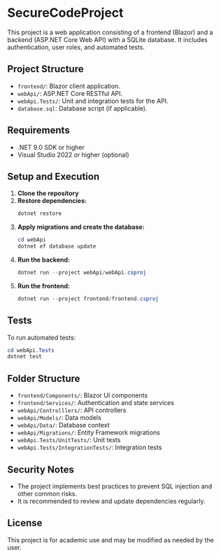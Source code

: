 # SecureCodeProject

This project is a web application consisting of a frontend (Blazor) and a backend (ASP.NET Core Web API) with a SQLite database. It includes authentication, user roles, and automated tests.

## Project Structure

- `frontend/`: Blazor client application.
- `webApi/`: ASP.NET Core RESTful API.
- `webApi.Tests/`: Unit and integration tests for the API.
- `database.sql`: Database script (if applicable).

## Requirements

- .NET 9.0 SDK or higher
- Visual Studio 2022 or higher (optional)

## Setup and Execution

1. **Clone the repository**
2. **Restore dependencies:**
   ```powershell
   dotnet restore
   ```
3. **Apply migrations and create the database:**
   ```powershell
   cd webApi
   dotnet ef database update
   ```
4. **Run the backend:**
   ```powershell
   dotnet run --project webApi/webApi.csproj
   ```
5. **Run the frontend:**
   ```powershell
   dotnet run --project frontend/frontend.csproj
   ```

## Tests

To run automated tests:
```powershell
cd webApi.Tests
dotnet test
```

## Folder Structure

- `frontend/Components/`: Blazor UI components
- `frontend/Services/`: Authentication and state services
- `webApi/Controlllers/`: API controllers
- `webApi/Models/`: Data models
- `webApi/Data/`: Database context
- `webApi/Migrations/`: Entity Framework migrations
- `webApi.Tests/UnitTests/`: Unit tests
- `webApi.Tests/IntegrationTests/`: Integration tests

## Security Notes

- The project implements best practices to prevent SQL injection and other common risks.
- It is recommended to review and update dependencies regularly.

## License

This project is for academic use and may be modified as needed by the user.
